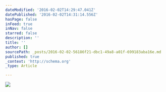 ```yaml
---
dateModified: '2016-02-02T14:29:47.041Z'
datePublished: '2016-02-02T14:31:14.556Z'
hasPage: false
inFeed: true
inNav: false
starred: false
description: ''
title: ''
author: []
sourcePath: _posts/2016-02-02-56186f21-dbc1-49a8-a01f-699183aba16e.md
published: true
_context: 'http://schema.org'
_type: Article

---
```

![](https://the-grid-user-content.s3-us-west-2.amazonaws.com/8f0b7786-023b-4e9d-b61a-2c11346c217c.jpg)